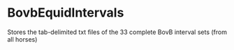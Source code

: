BovbEquidIntervals
==================

Stores the tab-delimited txt files of the 33 complete BovB interval sets (from all horses)
